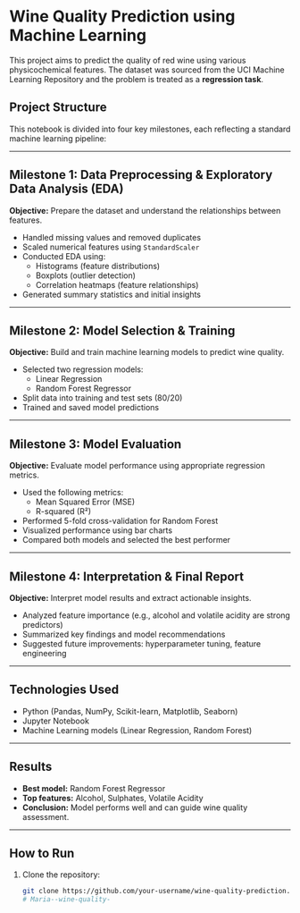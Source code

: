 # Wine Quality Prediction using Machine Learning

This project aims to predict the quality of red wine using various physicochemical features. The dataset was sourced from the UCI Machine Learning Repository and the problem is treated as a **regression task**.

## Project Structure

This notebook is divided into four key milestones, each reflecting a standard machine learning pipeline:

---

## Milestone 1: Data Preprocessing & Exploratory Data Analysis (EDA)

**Objective:** Prepare the dataset and understand the relationships between features.

- Handled missing values and removed duplicates
- Scaled numerical features using `StandardScaler`
- Conducted EDA using:
  - Histograms (feature distributions)
  - Boxplots (outlier detection)
  - Correlation heatmaps (feature relationships)
- Generated summary statistics and initial insights

---

## Milestone 2: Model Selection & Training

**Objective:** Build and train machine learning models to predict wine quality.

- Selected two regression models:
  - Linear Regression
  - Random Forest Regressor
- Split data into training and test sets (80/20)
- Trained and saved model predictions

---

## Milestone 3: Model Evaluation

**Objective:** Evaluate model performance using appropriate regression metrics.

- Used the following metrics:
  - Mean Squared Error (MSE)
  - R-squared (R²)
- Performed 5-fold cross-validation for Random Forest
- Visualized performance using bar charts
- Compared both models and selected the best performer

---

## Milestone 4: Interpretation & Final Report

**Objective:** Interpret model results and extract actionable insights.

- Analyzed feature importance (e.g., alcohol and volatile acidity are strong predictors)
- Summarized key findings and model recommendations
- Suggested future improvements: hyperparameter tuning, feature engineering

---

## Technologies Used

- Python (Pandas, NumPy, Scikit-learn, Matplotlib, Seaborn)
- Jupyter Notebook
- Machine Learning models (Linear Regression, Random Forest)

---

## Results

- **Best model:** Random Forest Regressor
- **Top features:** Alcohol, Sulphates, Volatile Acidity
- **Conclusion:** Model performs well and can guide wine quality assessment.

---

## How to Run

1. Clone the repository:
   ```bash
   git clone https://github.com/your-username/wine-quality-prediction.git
   # Maria--wine-quality-
